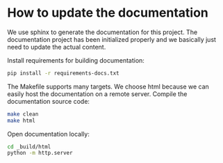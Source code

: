 # How to update the documentation

We use sphinx to generate the documentation for this project.
The documentation project has been initialized properly and we basically just need to update the actual content.

Install requirements for building documentation:

```sh
pip install -r requirements-docs.txt
```


The Makefile supports many targets. We choose html because we can easily host the documentation on a remote server. Compile the documentation source code:
```sh
make clean
make html
```

Open documentation locally:
```sh
cd _build/html
python -m http.server
```
